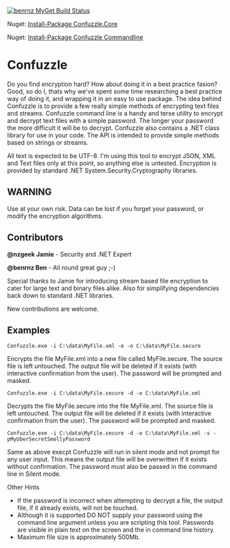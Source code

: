 [![benrnz MyGet Build Status](https://www.myget.org/BuildSource/Badge/benrnz?identifier=13def666-1450-4a0c-adf6-2b3008a08094)](https://www.myget.org/)

Nuget: [Install-Package Confuzzle.Core](https://www.nuget.org/packages/Confuzzle.Core/)

Nuget: [Install-Package Confuzzle Commandline](https://www.nuget.org/packages/Confuzzle/)

# Confuzzle
Do you find encryption hard? How about doing it in a best practice fasion?  Good, so do I, thats why we've spent some time researching a best practice way of doing it, and wrapping it in an easy to use package. The idea behind Confuzzle is to provide a few really simple methods of encrypting text files and streams.
Confuzzle command line is a handy and terse utility to encrypt and decrypt text files with a simple password. The longer your password the more difficult it will be to decrypt.
Confuzzle also contains a .NET class library for use in your code. The API is intended to provide simple methods based on strings or streams.

All text is expected to be UTF-8.  I'm using this tool to encrypt JSON, XML and Text files only at this point, so anything else is untested.
Encryption is provided by standard .NET System.Security.Cryptography libraries.

## WARNING
Use at your own risk.  Data can be lost if you forget your password, or modify the encryption algorithms.

## Contributors

**@nzgeek Jamie** - Security and .NET Expert

**@benrnz Ben**   - All round great guy ;-)

Special thanks to Jamie for introducing stream based file encryption to cater for large text and binary files alike.  Also for simplifying dependencies back down to standard .NET libraries.

New contributions are welcome.

## Examples
`Confuzzle.exe -i C:\data\MyFile.xml -e -o C:\data\MyFile.secure`

Encrypts the file MyFile.xml into a new file called MyFile.secure. The source file is left untouched. The output file will be deleted if it exists (with interactive confirmation from the user). The password will be prompted and masked.

`Confuzzle.exe -i C:\data\MyFile.secure -d -o C:\data\MyFile.xml`

Decrypts the file MyFile.secure into the file MyFile.xml.  The source file is left untouched. The output file will be deleted if it exists (with interactive confirmation from the user). The password will be prompted and masked.
 
`Confuzzle.exe -i C:\data\MyFile.secure -d -o C:\data\MyFile.xml -s -pMyUberSecretSmellyPassword`

Same as above execpt Confuzzle will run in silent mode and not prompt for any user input.  This means the output file will be overwritten if it exists without confirmation.  The password must also be passed in the command line in Silent mode.

Other Hints
* If the password is incorrect when attempting to decrypt a file, the output file, if it already exists, will not be touched.
* Although it is supported DO NOT supply your password using the command line argument unless you are scripting this tool.  Passwords are visible in plain text on the screen and the in command line history.
* Maximum file size is approximately 500Mb. 
